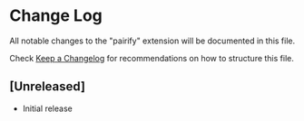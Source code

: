 # Change Log

All notable changes to the "pairify" extension will be documented in this file.

Check [Keep a Changelog](http://keepachangelog.com/) for recommendations on how to structure this file.

## [Unreleased]

- Initial release